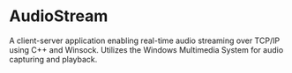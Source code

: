# AudioStream
A client-server application enabling real-time audio streaming over TCP/IP using C++ and Winsock. Utilizes the Windows Multimedia System for audio capturing and playback.
